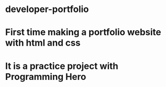 # developer-portfolio
# First time making a portfolio website with html and css
# It is a practice project with Programming Hero
